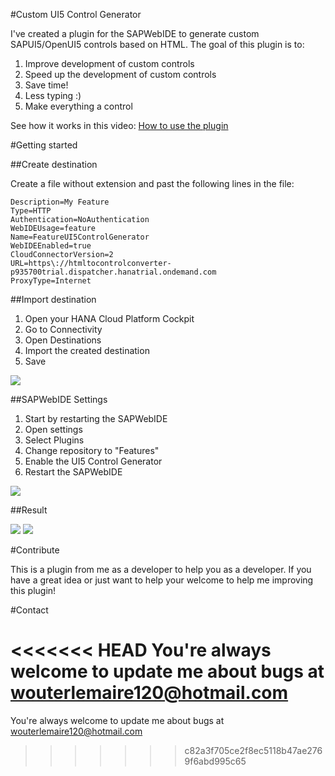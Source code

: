 #Custom UI5 Control Generator

I've created a plugin for the SAPWebIDE to generate custom SAPUI5/OpenUI5 controls based on HTML. The goal of this plugin is to:
1. Improve development of custom controls
2. Speed up the development of custom controls
3. Save time! 
4. Less typing :)
5. Make everything a control

See how it works in this video: <a href="https://youtu.be/9FdPw-26fSg" target="_blank">How to use the plugin</a>



#Getting started

##Create destination

Create a file without extension and past the following lines in the file:
```
Description=My Feature
Type=HTTP
Authentication=NoAuthentication
WebIDEUsage=feature
Name=FeatureUI5ControlGenerator
WebIDEEnabled=true
CloudConnectorVersion=2
URL=https\://htmltocontrolconverter-p935700trial.dispatcher.hanatrial.ondemand.com
ProxyType=Internet
```

##Import destination

1. Open your HANA Cloud Platform Cockpit
2. Go to Connectivity
3. Open Destinations
4. Import the created destination
5. Save
 
<img src="https://github.com/lemaiwo/CustomControlGenerator/blob/master/resources/import.png"/>

##SAPWebIDE Settings

1. Start by restarting the SAPWebIDE
2. Open settings
3. Select Plugins
4. Change repository to "Features"
5. Enable the UI5 Control Generator
6. Restart the SAPWebIDE

<img src="https://github.com/lemaiwo/CustomControlGenerator/blob/master/resources/settings.png"/>

##Result

<img src="https://github.com/lemaiwo/CustomControlGenerator/blob/master/resources/result.png"/>

<img src="https://github.com/lemaiwo/CustomControlGenerator/blob/master/resources/result.png"/>

#Contribute

This is a plugin from me as a developer to help you as a developer. If you have a great idea or just want to help your welcome to help me improving this plugin!

#Contact

<<<<<<< HEAD
You're always welcome to update me about bugs at wouterlemaire120@hotmail.com
=======
You're always welcome to update me about bugs at wouterlemaire120@hotmail.com
>>>>>>> c82a3f705ce2f8ec5118b47ae2769f6abd995c65
